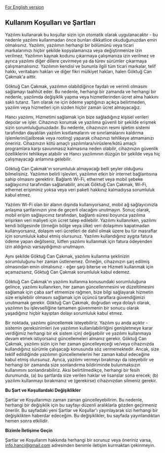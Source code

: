 [For English version](./en-US)
## Kullanım Koşulları ve Şartları

Yazılımı kullanarak bu koşullar sizin için otomatik olarak uygulanacaktır - bu nedenle yazılımı kullanmadan önce bunları dikkatlice okuduğunuzdan emin olmalısınız. Yazılımı, yazılımın herhangi bir bölümünü veya ticari markalarımızı hiçbir şekilde kopyalamanıza veya değiştirmenize izin verilmez. Yazılımın kaynak kodunu çıkarmaya çalışmanıza izin verilmez ve ayrıca yazılımı diğer dillere çevirmeye ya da türev sürümler çıkarmaya çalışmamalısınız. Yazılımın kendisi ve bununla ilgili tüm ticari markalar, telif hakkı, veritabanı hakları ve diğer fikri mülkiyet hakları, halen Göktuğ Can Çakmak'a aittir.

Göktuğ Can Çakmak, yazılımın olabildiğince faydalı ve verimli olmasını sağlamayı taahhüt eder. Bu nedenle, herhangi bir zamanda ve herhangi bir nedenle, yazılımda değişiklik yapma veya hizmetlerinden ücret alma hakkını saklı tutarız. Tam olarak ne için ödeme yaptığınızı açıkça belirtmeden, yazılım veya hizmetleri için sizden hiçbir zaman ücret almayacağız.

Hancı yazılımı, Hizmetimi sağlamak için bize sağladığınız kişisel verileri depolar ve işler. Cihazınızı korumak ve yazılıma güvenli bir şekilde erişmek sizin sorumluluğunuzdadır. Bu nedenle, cihazınızın resmi işletim sistemi tarafından dayatılan yazılım kısıtlamalarını ve sınırlamalarını kaldırma işlemlerini(jailbreak veya rooting) yaparak cihazınızı tehlikeye atmamanızı öneririz. Cihazınızın kötü amaçlı yazılımlara/virüslere/kötü amaçlı programlara karşı savunmasız kalmasına neden olabilir, cihazınızın güvenlik özelliklerini tehlikeye atabilir ve Hancı yazılımının düzgün bir şekilde veya hiç çalışmayacağı anlamına gelebilir.

Göktuğ Can Çakmak'ın sorumluluk almayacağı belli şeyler olduğunu bilmelisiniz. Yazılımın belirli işlevleri, yazılımın etkin bir internet bağlantısına sahip olmasını gerektirir. Bağlantı Wi-Fi, ethernet veya mobil şebeke sağlayıcınız tarafından sağlanabilir, ancak Göktuğ Can Çakmak, Wi-Fi, ethernet erişiminiz yoksa veya veri paketi hakkınız kalmadıysa sorumluluk kabul etmez.

Yazılımı Wi-Fi olan bir alanın dışında kullanıyorsanız, mobil ağ sağlayıcınızla anlaşma şartlarınızın yine de geçerli olacağını unutmayın. Sonuç olarak, mobil erişim sağlayıcınız tarafından, bağlantı süresi boyunca yazılıma erişirken veri maliyeti için ücret talep edilebilir. Yazılımı kullanırken, yazılımı kendi bölgesinde (örneğin bölge veya ülke) veri dolaşımını kapatmadan kullanıyorsanız, dolaşım veri ücretleri de dahil olmak üzere bu tür masraflar için sorumluluk kabul etmiş olursunuz. Yazılımı kullandığınız aygıta fatura ödeme yapan değilseniz, lütfen yazılımı kullanmak için fatura ödeyenden izin aldığınızı varsaydığımızı unutmayın.

Aynı şekilde Göktuğ Can Çakmak, yazılımı kullanma şeklinizin sorumluluğunu her zaman üstlenemez. Örneğin, cihazınızın şarj edilmiş olmasından emin olmalısınız - eğer şarjı biterse ve Hizmeti kullanmak için açamazsanız, Göktuğ Can Çakmak sorumluluk kabul edemez.

Göktuğ Can Çakmak'ın yazılımı kullanma konusundaki sorumluluğuna gelince, yazılımı kullanırken, her zaman güncellenmesini ve düzeltilmesini sağlamak için çaba sarf etmemize rağmen, bize bilgi sağlayarak hizmetin size erişilebilir olmasını sağlamak için üçüncü taraflara güvendiğimizi unutmamak gerekir. Göktuğ Can Çakmak, doğrudan veya dolaylı olarak, yazılımın bu işlevselliğine tamamen güvenmenin bir sonucu olarak yaşadığınız hiçbir kayıptan dolayı sorumluluk kabul etmez.

Bir noktada, yazılımı güncellemek isteyebiliriz. Yazılım şu anda açıktır - sistemin gereksinimleri (ve yazılımın kullanılabilirliğini genişletmeye karar verdiğimiz herhangi bir ek sistem için) değişebilir ve yazılımı kullanmaya devam etmek istiyorsanız güncellemeleri almanız gerekir. Göktuğ Can Çakmak, yazılımı sizin için her zaman güncelleyeceği ve/veya cihazınızda kullandığınız sürümle çalışacağı konusunda söz vermemektedir. Ancak, size teklif edildiğinde yazılımın güncellemelerini her zaman kabul edeceğine kabul etmiş olursunuz. Ayrıca, yazılımı vermeyi bırakmayı da isteyebilir ve herhangi bir zamanda size sonlandırma bildiriminde bulunmaksızın kullanımını sonlandırabiliriz. Aksi belirtilmedikçe, herhangi bir fesih durumunda, (a) bu şartlarda size verilen haklar ve lisanslar sona erecek; (b) yazılımı kullanmayı bırakmanız ve (gerekirse) cihazınızdan silmeniz gerekir.

**Bu Şart ve Koşullardaki Değişiklikler**

Şartlar ve Koşullarımızı zaman zaman güncelleyebilirim. Bu nedenle, herhangi bir değişiklik için bu sayfayı düzenli aralıklarla gözden geçirmeniz önerilir. Bu sayfadaki yeni Şartlar ve Koşullar'ı yayınlayarak sizi herhangi bir değişiklikten haberdar edeceğim. Bu değişiklikler, bu sayfada yayınlandıktan hemen sonra etkilidir.

**Bizimle İletişime Geçin**

Şartlar ve Koşullarım hakkında herhangi bir sorunuz veya öneriniz varsa, <a target="_blank" href="mailto:info.hanci@gmail.com">info.hanci@gmail.com</a> adresinden benimle iletişim kurmaktan çekinmeyin.
